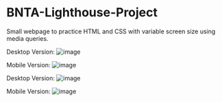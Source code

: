 # BNTA-Lighthouse-Project
 Small webpage to practice HTML and CSS with variable screen size using media queries.
 
 Desktop Version:
![image](https://user-images.githubusercontent.com/86329519/135717608-51d12021-ea4c-4420-bebc-65aa08f96244.png)

Mobile Version:
![image](https://user-images.githubusercontent.com/86329519/135717626-fb11efa4-5193-45b9-bc93-3966a6e681dd.png)

Desktop Version:
![image](https://user-images.githubusercontent.com/86329519/135717730-2f511730-9bdc-44b6-82d9-1afd54c918b9.png)

Mobile Version:
![image](https://user-images.githubusercontent.com/86329519/135717715-eb897d0e-2881-4bea-a090-75dcd9165fd0.png)
